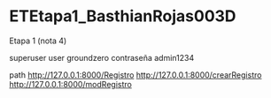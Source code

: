 # ETEtapa1_BasthianRojas003D
Etapa 1 (nota 4)

superuser
user groundzero
contraseña admin1234

path http://127.0.0.1:8000/Registro
http://127.0.0.1:8000/crearRegistro
http://127.0.0.1:8000/modRegistro

